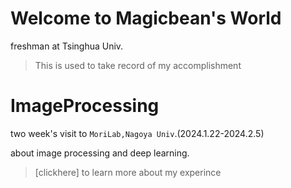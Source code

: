 # Welcome to Magicbean's World
freshman at Tsinghua Univ.

>This is used to take record of my accomplishment

# ImageProcessing
two week's visit to `MoriLab,Nagoya Univ`.(2024.1.22-2024.2.5)

about image processing and deep learning.

>[clickhere] to learn more about my experince
